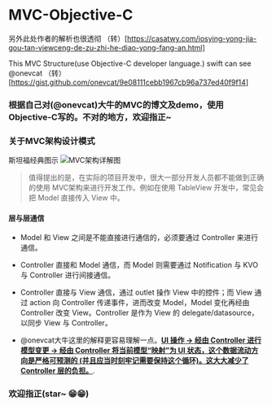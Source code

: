 # MVC-Objective-C

另外此处作者的解析也很透彻 （转）[https://casatwy.com/iosying-yong-jia-gou-tan-viewceng-de-zu-zhi-he-diao-yong-fang-an.html]

This MVC Structure(use Objective-C developer language.) swift can see @onevcat （转）[https://gist.github.com/onevcat/9e08111cebb1967cb96a737ed40f9f14]

### 根据自己对(@onevcat)大牛的MVC的博文及demo，使用Objective-C写的。不对的地方，欢迎指正~

### 关于MVC架构设计模式

斯坦福经典图示
![MVC架构详解图](https://ws3.sinaimg.cn/large/006tNc79gy1g28xnjngy2j30zk0l21kx.jpg)

> 值得提出的是，在实际的项目开发中，很大一部分开发人员都不能做到正确的使用 MVC架构来进行开发工作。例如在使用 TableView 开发中，常见会把 Model 直接传入 View 中。

#### 层与层通信
- Model 和 View 之间是不能直接进行通信的，必须要通过 Controller 来进行通信。

- Controller 直接和 Model 通信，而 Model 则需要通过 Notification 与 KVO 与 Controller 进行间接通信。 

- Controller 直接与 View 通信，通过 outlet 操作 View 中的控件；而 View 通过 action 向 Controller 传递事件，进而改变 Model，Model 变化再经由 Controller 改变 View。Controller 是作为 View 的 delegate/datasource，以同步 View 与 Controller。

- @onevcat大牛这里的解释更容易理解一点。[**UI 操作 -> 经由 Controller 进行模型变更 -> 经由 Controller 将当前模型“映射”为 UI 状态，这个数据流动方向是严格可预测的 (并且应当时刻牢记需要保持这个循环)。这大大减少了 Controller 层的负担。**](#markdown-pane).

### 欢迎指正(star~ 😁😁)
